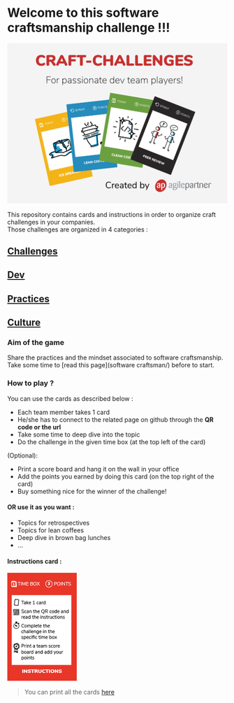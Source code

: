 # Welcome to this software craftsmanship challenge !!!

![craft challenges](images/crafts-poster.png)

This repository contains cards and instructions in order to organize craft challenges in your companies.  
Those challenges are organized in 4 categories :

## [Challenges](challenges/)
## [Dev](dev/)  
## [Practices](practices/)
## [Culture](culture/)  

### Aim of the game
Share the practices and the mindset associated to software craftsmanship.  
Take some time to [read this page](software craftsman/) before to start.

### How to play ?
You can use the cards as described below :  
* Each team member takes 1 card
* He/she has to connect to the related page on github through the **QR code or the url**
* Take some time to deep dive into the topic
* Do the challenge in the given time box (at the top left of the card)

(Optional):
* Print a score board and hang it on the wall in your office
* Add the points you earned by doing this card (on the top right of the card)
* Buy something nice for the winner of the challenge! 

#### OR use it as you want :
* Topics for retrospectives
* Topics for lean coffees
* Deep dive in brown bag lunches
* ...

#### Instructions card :
![Instructions recto](images/instructions.png)

> You can print all the cards [here](/craft-challenges-cards.pdf)

